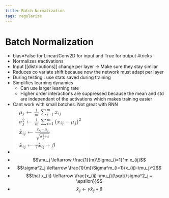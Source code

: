 ```yaml
---
title: Batch Normalization
tags: regularize
---
```


# Batch Normalization
- bias=False for Linear/Conv2D for input and True for output #tricks
- Normalizes #activations
- Input [[distributions]] change per layer -> Make sure they stay similar
- Reduces co variate shift because now the network must adapt per layer
- During testing : use stats saved during training
- Simplifies learning dynamics
	- Can use larger learning rate
	- Higher order interactions are suppressed because the mean and std are independant of the activations which makes training easier
- Cant work with small batches. Not great with RNN
- ![im](assets/Pasted%20Image%2020220306114903.png)
- $$\mu_j \leftarrow \frac{1}{m}\Sigma_{i=1}^m x_{ij}$$
- $$\sigma^2_j \leftarrow \frac{1}{m}\Sigma^m_{i=1}(x_{ij}-\mu_j)^2$$
- $$\hat x_{ij} \leftarrow \frac{x_{ij}-\mu_j}{\sqrt{\sigma^2_j + \epsilon}}$$
- $$\hat x_{ij} \leftarrow \gamma \hat x_{ij} + \beta$$






































































